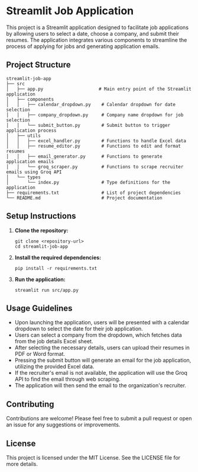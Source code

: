 # Streamlit Job Application

This project is a Streamlit application designed to facilitate job applications by allowing users to select a date, choose a company, and submit their resumes. The application integrates various components to streamline the process of applying for jobs and generating application emails.

## Project Structure

```
streamlit-job-app
├── src
│   ├── app.py                     # Main entry point of the Streamlit application
│   ├── components
│   │   ├── calendar_dropdown.py    # Calendar dropdown for date selection
│   │   ├── company_dropdown.py     # Company name dropdown for job selection
│   │   └── submit_button.py        # Submit button to trigger application process
│   ├── utils
│   │   ├── excel_handler.py        # Functions to handle Excel data
│   │   ├── resume_editor.py        # Functions to edit and format resumes
│   │   ├── email_generator.py      # Functions to generate application emails
│   │   └── groq_scraper.py         # Functions to scrape recruiter emails using Groq API
│   └── types
│       └── index.py                # Type definitions for the application
├── requirements.txt                # List of project dependencies
└── README.md                       # Project documentation
```

## Setup Instructions

1. **Clone the repository:**
   ```
   git clone <repository-url>
   cd streamlit-job-app
   ```

2. **Install the required dependencies:**
   ```
   pip install -r requirements.txt
   ```

3. **Run the application:**
   ```
   streamlit run src/app.py
   ```

## Usage Guidelines

- Upon launching the application, users will be presented with a calendar dropdown to select the date for their job application.
- Users can select a company from the dropdown, which fetches data from the job details Excel sheet.
- After selecting the necessary details, users can upload their resumes in PDF or Word format.
- Pressing the submit button will generate an email for the job application, utilizing the provided Excel data.
- If the recruiter's email is not available, the application will use the Groq API to find the email through web scraping.
- The application will then send the email to the organization's recruiter.

## Contributing

Contributions are welcome! Please feel free to submit a pull request or open an issue for any suggestions or improvements.

## License

This project is licensed under the MIT License. See the LICENSE file for more details.